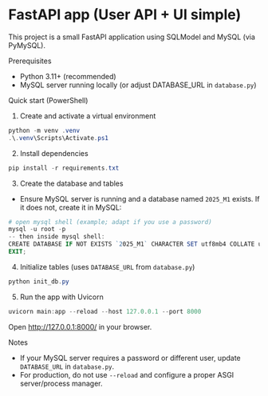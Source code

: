 # FastAPI app (User API + UI simple)

This project is a small FastAPI application using SQLModel and MySQL (via PyMySQL).

Prerequisites
- Python 3.11+ (recommended)
- MySQL server running locally (or adjust DATABASE_URL in `database.py`)

Quick start (PowerShell)

1. Create and activate a virtual environment

```powershell
python -m venv .venv
.\.venv\Scripts\Activate.ps1
```

2. Install dependencies

```powershell
pip install -r requirements.txt
```

3. Create the database and tables

- Ensure MySQL server is running and a database named `2025_M1` exists. If it does not, create it in MySQL:

```powershell
# open mysql shell (example; adapt if you use a password)
mysql -u root -p
-- then inside mysql shell:
CREATE DATABASE IF NOT EXISTS `2025_M1` CHARACTER SET utf8mb4 COLLATE utf8mb4_unicode_ci;
EXIT;
```

4. Initialize tables (uses `DATABASE_URL` from `database.py`)

```powershell
python init_db.py
```

5. Run the app with Uvicorn

```powershell
uvicorn main:app --reload --host 127.0.0.1 --port 8000
```

Open http://127.0.0.1:8000/ in your browser.

Notes
- If your MySQL server requires a password or different user, update `DATABASE_URL` in `database.py`.
- For production, do not use `--reload` and configure a proper ASGI server/process manager.